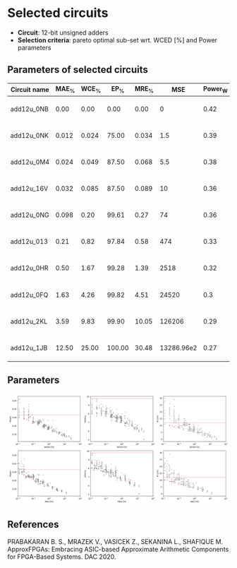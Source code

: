 
Selected circuits
===================
 - **Circuit**: 12-bit unsigned adders
 - **Selection criteria**: pareto optimal sub-set wrt. WCED [%] and Power parameters

Parameters of selected circuits
----------------------------

| Circuit name | MAE<sub>%</sub> | WCE<sub>%</sub> | EP<sub>%</sub> | MRE<sub>%</sub> | MSE | Power<sub>W</sub> | Delay<sub>ns</sub> | LUTs | Download |
| --- |  --- | --- | --- | --- | --- | --- | --- | --- | --- |
| add12u_0NB | 0.00 | 0.00 | 0.00 | 0.00 | 0 | 0.42 | 9.8 | 12 |  [[Verilog](add12u_0NB.v)] [[Verilog<sub>PDK45</sub>](add12u_0NB_pdk45.v)] [[C](add12u_0NB.c)] |
| add12u_0NK | 0.012 | 0.024 | 75.00 | 0.034 | 1.5 | 0.39 | 8.6 | 10 |  [[Verilog](add12u_0NK.v)] [[Verilog<sub>PDK45</sub>](add12u_0NK_pdk45.v)] [[C](add12u_0NK.c)] |
| add12u_0M4 | 0.024 | 0.049 | 87.50 | 0.068 | 5.5 | 0.38 | 8.6 | 9.0 |  [[Verilog](add12u_0M4.v)] [[Verilog<sub>PDK45</sub>](add12u_0M4_pdk45.v)] [[C](add12u_0M4.c)] |
| add12u_16V | 0.032 | 0.085 | 87.50 | 0.089 | 10 | 0.36 | 8.0 | 9.0 |  [[Verilog](add12u_16V.v)] [[Verilog<sub>PDK45</sub>](add12u_16V_pdk45.v)] [[C](add12u_16V.c)] |
| add12u_0NG | 0.098 | 0.20 | 99.61 | 0.27 | 74 | 0.36 | 7.9 | 7.0 |  [[Verilog](add12u_0NG.v)] [[Verilog<sub>PDK45</sub>](add12u_0NG_pdk45.v)] [[C](add12u_0NG.c)] |
| add12u_013 | 0.21 | 0.82 | 97.84 | 0.58 | 474 | 0.33 | 7.0 | 7.0 |  [[Verilog](add12u_013.v)] [[Verilog<sub>PDK45</sub>](add12u_013_pdk45.v)] [[C](add12u_013.c)] |
| add12u_0HR | 0.50 | 1.67 | 99.28 | 1.39 | 2518 | 0.32 | 6.9 | 5.0 |  [[Verilog](add12u_0HR.v)] [[Verilog<sub>PDK45</sub>](add12u_0HR_pdk45.v)] [[C](add12u_0HR.c)] |
| add12u_0FQ | 1.63 | 4.26 | 99.82 | 4.51 | 24520 | 0.3 | 6.7 | 3.0 |  [[Verilog](add12u_0FQ.v)] [[Verilog<sub>PDK45</sub>](add12u_0FQ_pdk45.v)] [[C](add12u_0FQ.c)] |
| add12u_2KL | 3.59 | 9.83 | 99.90 | 10.05 | 126206 | 0.29 | 6.7 | 3.0 |  [[Verilog](add12u_2KL.v)] [[Verilog<sub>PDK45</sub>](add12u_2KL_pdk45.v)] [[C](add12u_2KL.c)] |
| add12u_1JB | 12.50 | 25.00 | 100.00 | 30.48 | 13286.96e2 | 0.27 | 5.1 | 0 |  [[Verilog](add12u_1JB.v)] [[Verilog<sub>PDK45</sub>](add12u_1JB_pdk45.v)] [[C](add12u_1JB.c)] |
    
Parameters
--------------
![Parameters figure](fig.png)

References
--------------
PRABAKARAN B. S., MRAZEK V., VASICEK Z., SEKANINA L., SHAFIQUE M. ApproxFPGAs: Embracing ASIC-based Approximate Arithmetic Components for FPGA-Based Systems. DAC 2020.

             